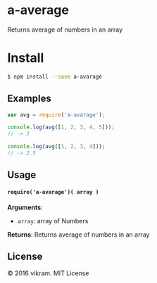 # a-average
Returns average of numbers in an array

# Install
```sh
$ npm install --save a-avarage
```

## Examples

```js
var avg = require('a-avarage');

console.log(avg([1, 2, 3, 4, 5]));
// -> 3

console.log(avg([1, 2, 3, 4]));
// -> 2.5

```

## Usage

#### `require('a-avarage')( array )`

**Arguments**:
- `array`: array of Numbers

**Returns**: Returns average of numbers in an array

## License
&copy; 2016 vikram. MIT License

